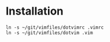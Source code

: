 Installation
=============

    ln -s ~/git/vimfiles/dotvimrc .vimrc
    ln -s ~/git/vimfiles/dotvim .vim
